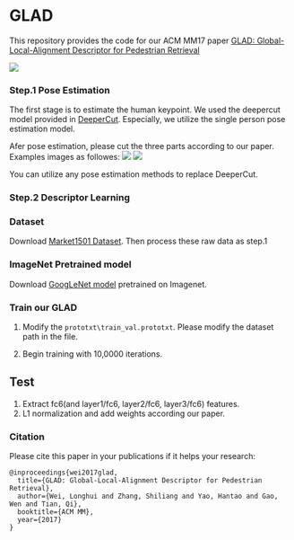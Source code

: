 # GLAD
This repository provides the code for our ACM MM17 paper [GLAD: Global-Local-Alignment Descriptor for Pedestrian Retrieval](https://arxiv.org/pdf/1709.04329.pdf)

![](https://github.com/JoinWei-PKU/GLAD/blob/master/framework.png)

### Step.1 Pose Estimation
The first stage is to estimate the human keypoint.
We used the deepercut model provided in [DeeperCut](https://github.com/eldar/deepcut). Especially, we utilize the single person pose estimation model.

Afer pose estimation, please cut the three parts according to our paper. Examples images as followes:
![](https://github.com/JoinWei-PKU/GLAD/blob/master/datasets/example1.jpg) ![](https://github.com/JoinWei-PKU/GLAD/blob/master/datasets/example2.jpg)

You can utilize any pose estimation methods to replace DeeperCut.

### Step.2 Descriptor Learning
### Dataset
Download [Market1501 Dataset](http://www.liangzheng.org/Project/project_reid.html). Then process these raw data as step.1

### ImageNet Pretrained model
Download [GoogLeNet model](https://github.com/lim0606/caffe-googlenet-bn) pretrained on Imagenet.

### Train our GLAD
1. Modify the `prototxt\train_val.prototxt`. Please modify the dataset path in the file.

2. Begin training with 10,0000 iterations. 

## Test 
1. Extract fc6(and layer1/fc6, layer2/fc6, layer3/fc6) features.
2. L1 normalization and add weights according our paper.

### Citation
Please cite this paper in your publications if it helps your research:
```
@inproceedings{wei2017glad,
  title={GLAD: Global-Local-Alignment Descriptor for Pedestrian Retrieval},
  author={Wei, Longhui and Zhang, Shiliang and Yao, Hantao and Gao, Wen and Tian, Qi},
  booktitle={ACM MM},
  year={2017}
}
```

